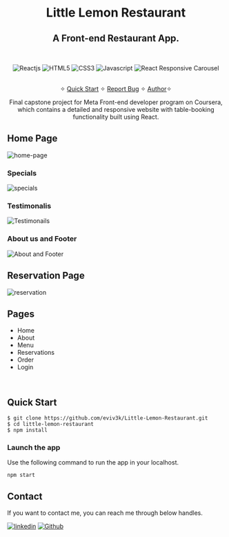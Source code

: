 <h1 align="center">Little Lemon Restaurant</h1>

<h2 align="center">A Front-end Restaurant App.</h2>

<br />
<p align="center">
    <img src="https://img.shields.io/badge/React-20232A?style=for-the-badge&logo=react&logoColor=61DAFB" alt="Reactjs" />
    <img src="https://img.shields.io/badge/HTML5-E34F26?style=for-the-badge&logo=html5&logoColor=white" alt="HTML5" />
    <img src="https://img.shields.io/badge/CSS3-1572B6?style=for-the-badge&logo=css3&logoColor=white" alt="CSS3" />
    <img src="https://img.shields.io/badge/JavaScript-323330?style=for-the-badge&logo=javascript&logoColor=F7DF1E" alt="Javascript" />
    <img src="https://img.shields.io/badge/React Responsive Carousel-FFFFFF?style=for-the-badge&logo=react-responsive-carousel&logoColor=000000" alt="React Responsive Carousel" />
</p>

<p align="center"> 
    <br />&#10023;
    <a href="#Quick-Start">Quick Start</a>   &#10023;    
    <a href="https://github.com/eviv3k/Little-Lemon-Restaurant/issues">Report Bug</a>   &#10023;
    <a href="#Contact">Author</a>&#10023;
</p>

<p align="center"> 
    Final capstone project for Meta Front-end developer program on Coursera, which contains a detailed and responsive website with table-booking functionality built using React.
</p>

## Home Page
![home-page](https://github.com/eviv3k/Little-Lemon-Restaurant/assets/4935981/afa364d3-69b7-4b6a-986d-8ac8d1cdd353)

### Specials
![specials](https://github.com/eviv3k/Little-Lemon-Restaurant/assets/4935981/eaa3c7e9-af57-40fc-9692-8c179e98bb0b)

### Testimonalis
![Testimonails](https://github.com/eviv3k/Little-Lemon-Restaurant/assets/4935981/a5d760f2-db8b-4d92-aad6-1b37cf09516e)

### About us and Footer
![About and Footer](https://github.com/eviv3k/Little-Lemon-Restaurant/assets/4935981/c3de8730-2718-47a1-96ca-3173edb5d680)

## Reservation Page
![reservation](https://github.com/eviv3k/Little-Lemon-Restaurant/assets/4935981/2d112463-42ec-4182-9bb1-a8049045fab2)


## Pages

- Home
- About
- Menu
- Reservations
- Order
- Login
<br />

## Quick Start

```shell
$ git clone https://github.com/eviv3k/Little-Lemon-Restaurant.git
$ cd little-lemon-restaurant
$ npm install
```

### Launch the app

Use the following command to run the app in your localhost.

```
npm start
```

## Contact

If you want to contact me, you can reach me through below handles.

[![linkedin](https://img.shields.io/badge/Vivek_Singh-0077B5?style=for-the-badge&logo=linkedin&logoColor=white)](https://www.linkedin.com/in/eviv3k/)
[![Github](https://img.shields.io/badge/Vivek_Singh-20232A?style=for-the-badge&logo=Github&logoColor=white)](https://github.com/eviv3k)
